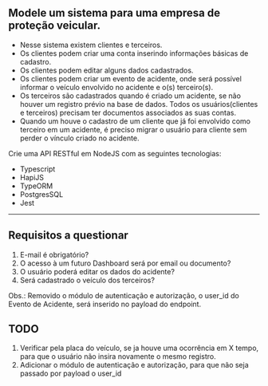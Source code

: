 ## Modele um sistema para uma empresa de proteção veicular.

- Nesse sistema existem clientes e terceiros.
- Os clientes podem criar uma conta inserindo informações básicas de cadastro.
- Os clientes podem editar alguns dados cadastrados.
- Os clientes podem criar um evento de acidente, onde será possível informar o veículo envolvido no acidente e o(s) terceiro(s).
- Os terceiros são cadastrados quando é criado um acidente, se não houver um registro prévio na base de dados.
Todos os usuários(clientes e terceiros) precisam ter documentos associados as suas contas.
- Quando um houve o cadastro de um cliente que já foi envolvido como terceiro em um acidente, é preciso migrar o usuário para cliente sem perder o vínculo criado no acidente.

Crie uma API RESTful em NodeJS com as seguintes tecnologias:
- Typescript
- HapiJS
- TypeORM
- PostgresSQL
- Jest

---

## Requisitos a questionar
1. E-mail é obrigatório?
2. O acesso à um futuro Dashboard será por email ou documento?
3. O usuário poderá editar os dados do acidente?
4. Será cadastrado o veículo dos terceiros?

Obs.: Removido o módulo de autenticação e autorização, o user_id do Evento de Acidente, será inserido no payload do endpoint.

## TODO
1. Verificar pela placa do veículo, se ja houve uma ocorrência em X tempo, para que o usuário não insira novamente o mesmo registro.
2. Adicionar o módulo de autenticação e autorização, para que não seja passado por payload o user_id
